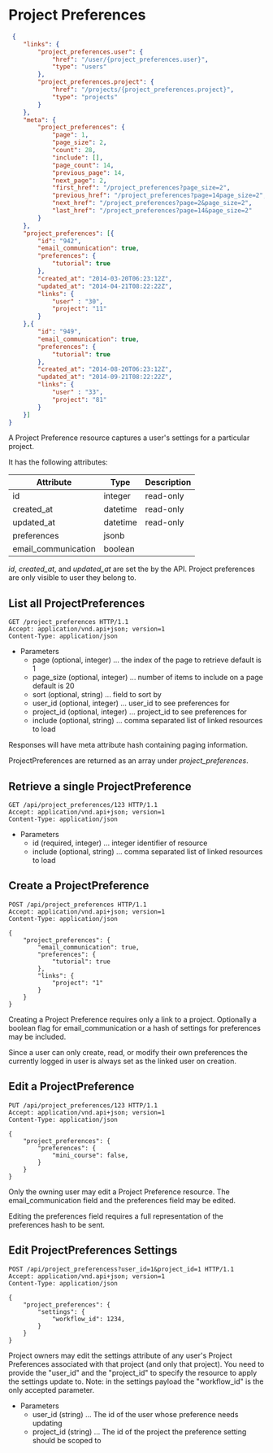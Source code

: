 # Project Preferences
```json
 {
    "links": {
        "project_preferences.user": {
            "href": "/user/{project_preferences.user}",
            "type": "users"
        },
        "project_preferences.project": {
            "href": "/projects/{project_preferences.project}",
            "type": "projects"
        }
    },
    "meta": {
        "project_preferences": {
            "page": 1,
            "page_size": 2,
            "count": 28,
            "include": [],
            "page_count": 14,
            "previous_page": 14,
            "next_page": 2,
            "first_href": "/project_preferences?page_size=2",
            "previous_href": "/project_preferences?page=14page_size=2",
            "next_href": "/project_preferences?page=2&page_size=2",
            "last_href": "/project_preferences?page=14&page_size=2"
        }
    },
    "project_preferences": [{
        "id": "942",
        "email_communication": true,
        "preferences": {
            "tutorial": true
        },
        "created_at": "2014-03-20T06:23:12Z",
        "updated_at": "2014-04-21T08:22:22Z",
        "links": {
            "user" : "30",
            "project": "11"
        }
    },{
        "id": "949",
        "email_communication": true,
        "preferences": {
            "tutorial": true
        },
        "created_at": "2014-08-20T06:23:12Z",
        "updated_at": "2014-09-21T08:22:22Z",
        "links": {
            "user" : "33",
            "project": "81"
        }
    }]
}
```

A Project Preference resource captures a user's settings for a
particular project.

It has the following attributes:

Attribute | Type | Description
--------- | ---- | -----------
id | integer | read-only
created_at | datetime | read-only
updated_at | datetime | read-only
preferences | jsonb |
email_communication | boolean |

*id*, *created_at*, and *updated_at* are set the by the API. Project
 preferences are only visible to user they belong to.


## List all ProjectPreferences
```http
GET /project_preferences HTTP/1.1
Accept: application/vnd.api+json; version=1
Content-Type: application/json
```
+ Parameters
  + page (optional, integer) ... the index of the page to retrieve default is 1
  + page_size (optional, integer) ... number of items to include on a page default is 20
  + sort (optional, string) ... field to sort by
  + user_id (optional, integer) ... user_id to see preferences for
  + project_id (optional, integer) ... project_id to see preferences for
  + include (optional, string) ... comma separated list of linked resources to load

Responses will have meta attribute hash containing paging information.

ProjectPreferences are returned as an array under *project_preferences*.


## Retrieve a single ProjectPreference
```http
GET /api/project_preferences/123 HTTP/1.1
Accept: application/vnd.api+json; version=1
Content-Type: application/json
```
+ Parameters
    + id (required, integer) ... integer identifier of resource
    + include (optional, string) ... comma separated list of linked resources to load

## Create a ProjectPreference
```http
POST /api/project_preferences HTTP/1.1
Accept: application/vnd.api+json; version=1
Content-Type: application/json

{
    "project_preferences": {
        "email_communication": true,
        "preferences": {
            "tutorial": true
        },
        "links": {
            "project": "1"
        }
    }
}
```
Creating a Project Preference requires only a link to a
project. Optionally a boolean flag for email_communication or a hash
of settings for preferences may be included.

Since a user can only create, read, or modify their own preferences
the currently logged in user is always set as the linked user on
creation.

## Edit a ProjectPreference
```http
PUT /api/project_preferences/123 HTTP/1.1
Accept: application/vnd.api+json; version=1
Content-Type: application/json

{
    "project_preferences": {
        "preferences": {
            "mini_course": false,
        }
    }
}
```
Only the owning user may edit a Project Preference resource. The
email_communication field and the preferences field may be edited.

Editing the preferences field requires a full representation of the
preferences hash to be sent.


## Edit ProjectPreferences Settings
```http
POST /api/project_preferencess?user_id=1&project_id=1 HTTP/1.1
Accept: application/vnd.api+json; version=1
Content-Type: application/json

{
    "project_preferences": {
        "settings": {
            "workflow_id": 1234,
        }
    }
}
```
Project owners may edit the settings attribute of any user's Project Preferences associated
with that project (and only that project). You need to provide the "user_id" and the "project_id"
to specify the resource to apply the settings update to. Note: in the settings payload the
"workflow_id" is the only accepted parameter.

+ Parameters
  + user_id (string) ... The id of the user whose preference needs updating
  + project_id (string) ... The id of the project the preference setting should be scoped to
